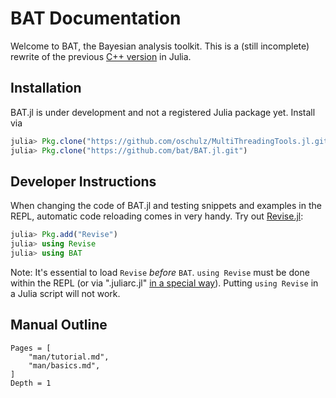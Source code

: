 # BAT Documentation

Welcome to BAT, the Bayesian analysis toolkit. This is a (still incomplete) rewrite of the previous [C++ version](https://github.com/bat/bat) in Julia.


## Installation

BAT.jl is under development and not a registered Julia package yet. Install via

```julia
julia> Pkg.clone("https://github.com/oschulz/MultiThreadingTools.jl.git")
julia> Pkg.clone("https://github.com/bat/BAT.jl.git")
```


## Developer Instructions

When changing the code of BAT.jl and testing snippets and examples in the REPL, automatic code reloading comes in very handy. Try out [Revise.jl](https://github.com/timholy/Revise.jl):

```julia
julia> Pkg.add("Revise")
julia> using Revise
julia> using BAT
```

Note: It's essential to load `Revise` *before* `BAT`. `using Revise` must be done within the REPL (or via ".juliarc.jl" [in a special way](https://github.com/timholy/Revise.jl#using-revise-by-default)). Putting `using Revise` in a Julia script will not work.


## Manual Outline

```@contents
Pages = [
    "man/tutorial.md",
    "man/basics.md",
]
Depth = 1
```
